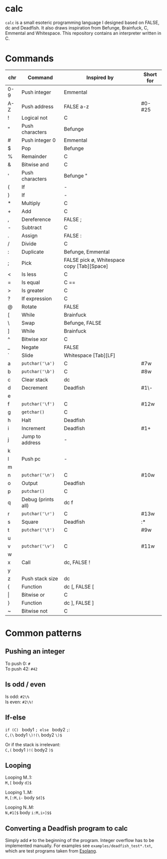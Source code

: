 # calc
`calc` is a small esoteric programming language I designed based on FALSE, dc and Deadfish. It also draws inspiration from Befunge, Brainfuck, C, Emmental and Whitespace. This repository contains an interpreter written in C.

# Commands

|chr |Command           |Inspired by     |Short for
|----|------------------|----------------|---------------------------------
|0-9 |Push integer      |Emmental        |
|A-Z |Push address      |FALSE a-z       |\#0-\#25
|!   |Logical not       |C               |
|"   |Push characters   |Befunge         |
|#   |Push integer 0    |Emmental        |
|$   |Pop               |Befunge         |
|%   |Remainder         |C               |
|&   |Bitwise and       |C               |
|'   |Push characters   |Befunge "       |
|(   |If                |-               |
|)   |If                |-               |
|\*  |Multiply          |C               |
|+   |Add               |C               |
|,   |Dereference       |FALSE ;         |
|-   |Subtract          |C               |
|.   |Assign            |FALSE :         |
|/   |Divide            |C               |
|:   |Duplicate         |Befunge, Emmental|
|;   |Pick              |FALSE pick ø, Whitespace copy \[Tab\]\[Space\]|
|<   |Is less           |C               |
|=   |Is equal          |C ==            |
|>   |Is greater        |C               |
|?   |If expression     |C               |
|@   |Rotate            |FALSE           |
|\[  |While             |Brainfuck       |
|\\  |Swap              |Befunge, FALSE  |
|\]  |While             |Brainfuck       |
|^   |Bitwise xor       |C               |
|\_  |Negate            |FALSE           |
|\`  |Slide             |Whitespace \[Tab\]\[LF\]|
|a   |`putchar('\a')`   |C               |\#7w
|b   |`putchar('\b')`   |C               |\#8w
|c   |Clear stack       |dc              |
|d   |Decrement         |Deadfish        |\#1\\-
|e   |                  |                |
|f   |`putchar('\f')`   |C               |\#12w
|g   |`getchar()`       |C               |
|h   |Halt              |Deadfish        |
|i   |Increment         |Deadfish        |\#1+
|j   |Jump to address   |-               |
|k   |                  |                |
|l   |Push pc           |-               |
|m   |                  |                |
|n   |`putchar('\n')`   |C               |\#10w
|o   |Output            |Deadfish        |
|p   |`putchar()`       |C               |
|q   |Debug (prints all)|dc f            |
|r   |`putchar('\r')`   |C               |\#13w
|s   |Square            |Deadfish        |:\*
|t   |`putchar('\t')`   |C               |\#9w
|u   |                  |                |
|v   |`putchar('\v')`   |C               |\#11w
|w   |                  |                |
|x   |Call              |dc, FALSE !     |
|y   |                  |                |
|z   |Push stack size   |dc              |
|{   |Function          |dc \[, FALSE \[ |
|\|  |Bitwise or        |C               |
|}   |Function          |dc \], FALSE \] |
|~   |Bitwise not       |C               |

# Common patterns

## Pushing an integer

To push 0: `#`  
To push 42: `#42`

## Is odd / even

Is odd: `#2\%`  
Is even: `#2\%!`

## If-else

`if (C) ` body1 `; else ` body2 `;`:  
`C,(\` body1 `\)!(\` body2 `\)$`

Or if the stack is irrelevant:  
`C,(` body1 `)!(` body2 `)$`

## Looping

Looping M..1:  
`M,[` body `d]$`

Looping 1..M:  
`M,[:M,i-` body `$d]$`

Looping N..M:  
`N,#1[$` body `i:M,i>]$$`

## Converting a Deadfish program to calc

Simply add `#` to the beginning of the program. Integer overflow has to be implemented manually. For examples see `examples/deadfish_test*.txt`, which are test programs taken from [Esolang](https://esolangs.org/wiki/Deadfish#Example_program "Esolang").

